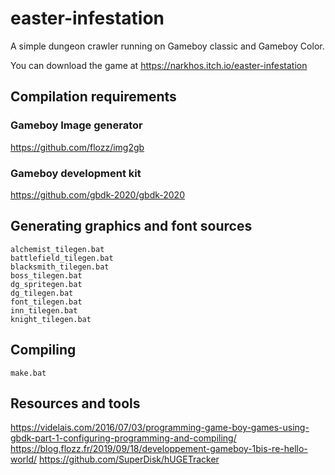 # easter-infestation
A simple dungeon crawler running on Gameboy classic and Gameboy Color.

You can download the game at https://narkhos.itch.io/easter-infestation

## Compilation requirements

### Gameboy Image generator

https://github.com/flozz/img2gb

### Gameboy development kit

https://github.com/gbdk-2020/gbdk-2020

## Generating graphics and font sources

```
alchemist_tilegen.bat
battlefield_tilegen.bat
blacksmith_tilegen.bat
boss_tilegen.bat
dg_spritegen.bat
dg_tilegen.bat
font_tilegen.bat
inn_tilegen.bat
knight_tilegen.bat
```

## Compiling

```
make.bat
```

## Resources and tools

https://videlais.com/2016/07/03/programming-game-boy-games-using-gbdk-part-1-configuring-programming-and-compiling/
https://blog.flozz.fr/2019/09/18/developpement-gameboy-1bis-re-hello-world/
https://github.com/SuperDisk/hUGETracker
